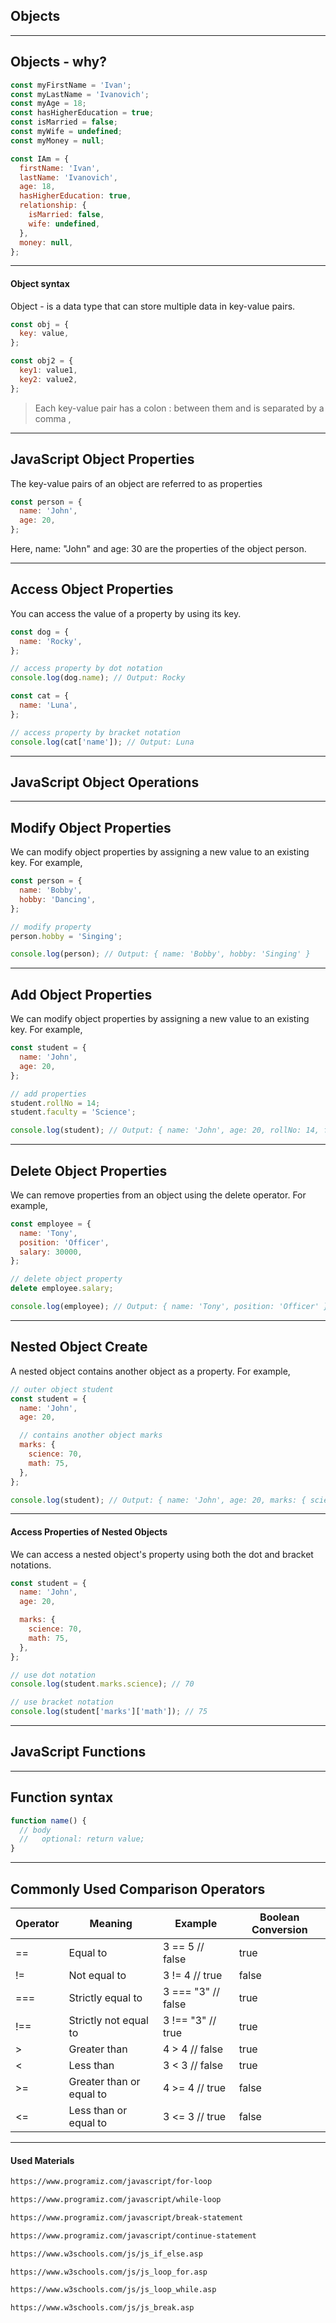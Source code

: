 ## Objects

---

## Objects - why?

```js
const myFirstName = 'Ivan';
const myLastName = 'Ivanovich';
const myAge = 18;
const hasHigherEducation = true;
const isMarried = false;
const myWife = undefined;
const myMoney = null;
```

```js
const IAm = {
  firstName: 'Ivan',
  lastName: 'Ivanovich',
  age: 18,
  hasHigherEducation: true,
  relationship: {
    isMarried: false,
    wife: undefined,
  },
  money: null,
};
```

---

#### Object syntax

Object - is a data type that can store multiple data in key-value pairs.

```js
const obj = {
  key: value,
};

const obj2 = {
  key1: value1,
  key2: value2,
};
```

> Each key-value pair has a colon : between them and is separated by a comma ,

---

## JavaScript Object Properties

The key-value pairs of an object are referred to as properties

```js
const person = {
  name: 'John',
  age: 20,
};
```

Here, name: "John" and age: 30 are the properties of the object person.

---

## Access Object Properties

You can access the value of a property by using its key.

```js
const dog = {
  name: 'Rocky',
};

// access property by dot notation
console.log(dog.name); // Output: Rocky
```

```js
const cat = {
  name: 'Luna',
};

// access property by bracket notation
console.log(cat['name']); // Output: Luna
```

---

## JavaScript Object Operations

---

## Modify Object Properties

We can modify object properties by assigning a new value to an existing key. For example,

```js
const person = {
  name: 'Bobby',
  hobby: 'Dancing',
};

// modify property
person.hobby = 'Singing';

console.log(person); // Output: { name: 'Bobby', hobby: 'Singing' }
```

---

## Add Object Properties

We can modify object properties by assigning a new value to an existing key. For example,

```js
const student = {
  name: 'John',
  age: 20,
};

// add properties
student.rollNo = 14;
student.faculty = 'Science';

console.log(student); // Output: { name: 'John', age: 20, rollNo: 14, faculty: 'Science' }
```

---

## Delete Object Properties

We can remove properties from an object using the delete operator. For example,

```js
const employee = {
  name: 'Tony',
  position: 'Officer',
  salary: 30000,
};

// delete object property
delete employee.salary;

console.log(employee); // Output: { name: 'Tony', position: 'Officer' }
```

---

## Nested Object Create

A nested object contains another object as a property. For example,

```js
// outer object student
const student = {
  name: 'John',
  age: 20,

  // contains another object marks
  marks: {
    science: 70,
    math: 75,
  },
};

console.log(student); // Output: { name: 'John', age: 20, marks: { science: 70, math: 75 } }
```

---

<!-- .slide: style="font-size: .9em" -->

#### Access Properties of Nested Objects

We can access a nested object's property using both the dot and bracket notations.

```js
const student = {
  name: 'John',
  age: 20,

  marks: {
    science: 70,
    math: 75,
  },
};

// use dot notation
console.log(student.marks.science); // 70

// use bracket notation
console.log(student['marks']['math']); // 75
```

---

## JavaScript Functions

---

## Function syntax

```js
function name() {
  // body
  //   optional: return value;
}
```

---

<!-- .slide: style="font-size: .5em" -->

## Commonly Used Comparison Operators

| Operator | Meaning                  | Example            | Boolean Conversion |
| -------- | ------------------------ | ------------------ | ------------------ |
| ==       | Equal to                 | 3 == 5 // false    | true               |
| !=       | Not equal to             | 3 != 4 // true     | false              |
| ===      | Strictly equal to        | 3 === "3" // false | true               |
| !==      | Strictly not equal to    | 3 !== "3" // true  | true               |
| >        | Greater than             | 4 > 4 // false     | true               |
| <        | Less than                | 3 < 3 // false     | true               |
| >=       | Greater than or equal to | 4 >= 4 // true     | false              |
| <=       | Less than or equal to    | 3 <= 3 // true     | false              |

---

#### Used Materials

```md
https://www.programiz.com/javascript/for-loop

https://www.programiz.com/javascript/while-loop

https://www.programiz.com/javascript/break-statement

https://www.programiz.com/javascript/continue-statement

https://www.w3schools.com/js/js_if_else.asp

https://www.w3schools.com/js/js_loop_for.asp

https://www.w3schools.com/js/js_loop_while.asp

https://www.w3schools.com/js/js_break.asp
```

